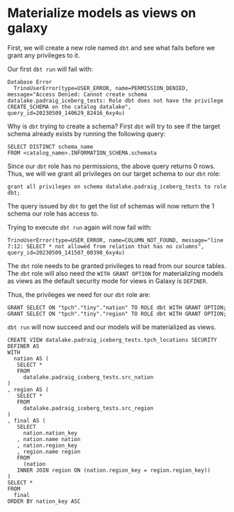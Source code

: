 # Materialize models as views on galaxy

First, we will create a new role named `dbt` and see what fails
before we grant any privileges to it.

Our first `dbt run` will fail with:

```
Database Error
  TrinoUserError(type=USER_ERROR, name=PERMISSION_DENIED, message="Access Denied: Cannot create schema datalake.padraig_iceberg_tests: Role dbt does not have the privilege CREATE_SCHEMA on the catalog datalake", query_id=20230509_140629_82416_6xy4u)
```

Why is `dbt` trying to create a schema? First `dbt` will try
to see if the target schema already exists by running the
following query:

```
SELECT DISTINCT schema_name
FROM <catalog_name>.INFORMATION_SCHEMA.schemata
```

Since our `dbt` role has no permissions, the above query returns
0 rows. Thus, we will we grant all privileges on our target
schema to our `dbt` role:

```
grant all privileges on schema datalake.padraig_iceberg_tests to role dbt;
```

The query issued by `dbt` to get the list of schemas will now 
return the 1 schema our role has access to.

Trying to execute `dbt run` again will now fail with:

```
TrinoUserError(type=USER_ERROR, name=COLUMN_NOT_FOUND, message="line 7:12: SELECT * not allowed from relation that has no columns", query_id=20230509_141507_00398_6xy4u)
```

The `dbt` role needs to be granted privileges to read from our
source tables. The `dbt` role will also need the `WITH GRANT OPTION`
for materializing models as views as the default security mode
for views in Galaxy is `DEFINER`.

Thus, the privileges we need for our `dbt` role are:

```
GRANT SELECT ON "tpch"."tiny"."nation" TO ROLE dbt WITH GRANT OPTION;
GRANT SELECT ON "tpch"."tiny"."region" TO ROLE dbt WITH GRANT OPTION;
```

`dbt run` will now succeed and our models will be materialized
as views.

```
CREATE VIEW datalake.padraig_iceberg_tests.tpch_locations SECURITY DEFINER AS
WITH
  nation AS (
   SELECT *
   FROM
     datalake.padraig_iceberg_tests.src_nation
) 
, region AS (
   SELECT *
   FROM
     datalake.padraig_iceberg_tests.src_region
) 
, final AS (
   SELECT
     nation.nation_key
   , nation.name nation
   , nation.region_key
   , region.name region
   FROM
     (nation
   INNER JOIN region ON (nation.region_key = region.region_key))
) 
SELECT *
FROM
  final
ORDER BY nation_key ASC
```
